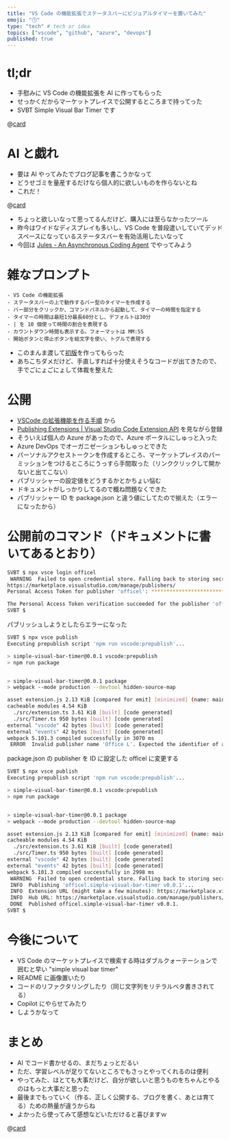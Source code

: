 ```yaml
---
title: "VS Code の機能拡張でステータスバーにビジュアルタイマーを置いてみた"
emoji: "🕒"
type: "tech" # tech or idea
topics: ["vscode", "github", "azure", "devops"]
published: true
---
```


# tl;dr

- 手慰みに VS Code の機能拡張を AI に作ってもらった
- せっかくだからマーケットプレイスで公開するところまで持ってった
- SVBT Simple Visual Bar Timer です

@[card](https://marketplace.visualstudio.com/items?itemName=officel.simple-visual-bar-timer)

# AI と戯れ

- 要は AI やってみたでブログ記事を書こうかなって
- どうせゴミを量産するだけなら個人的に欲しいものを作らないとね
- これだ！

@[card](https://www.kingjim.co.jp/sp/vbt10/)

- ちょっと欲しいなって思ってるんだけど、購入には至らなかったツール
- 昨今はワイドなディスプレイも多いし、VS Code を普段遣いしていてデッドスペースになっているステータスバーを有効活用したいなって
- 今回は [Jules - An Asynchronous Coding Agent](https://jules.google/) でやってみよう

# 雑なプロンプト

```text
- VS Code の機能拡張
- ステータスバーの上で動作するバー型のタイマーを作成する
- バー部分をクリックか、コマンドパネルから起動して、タイマーの時間を指定する
- タイマーの時間は最短1分最長60分とし、デフォルトは30分
- | を 10 個使って時間の割合を表現する
- カウントダウン時間も表示する。フォーマットは MM:SS
- 開始ボタンと停止ボタンを絵文字を使い、トグルで表現する
```

- このまんま渡して[初版](https://github.com/officel/SVBT/pull/1)を作ってもらった
- あちこちダメだけど、手直しすれば十分使えそうなコードが出てきたので、手でごにょごにょして体裁を整えた

# 公開

- [VSCode の拡張機能を作る手順](https://zenn.dev/daifukuninja/articles/13a35a8bb3a4a1#%E6%8B%A1%E5%BC%B5%E6%A9%9F%E8%83%BD%E3%81%AE%E5%85%AC%E9%96%8B) から
- [Publishing Extensions | Visual Studio Code Extension API](https://code.visualstudio.com/api/working-with-extensions/publishing-extension) を見ながら登録
- そういえば個人の Azure があったので、Azure ポータルにしゅっと入った
- Azure DevOps でオーガニゼーションもしゅっとできた
- パーソナルアクセストークンを作成するところ、マーケットプレイスのパーミッションをつけるところにうっすら手間取った（リンククリックして開かないと出てこない）
- パブリッシャーの設定値をどうするかとかちょい悩む
- ドキュメントがしっかりしてるので概ね問題なくできた
- パブリッシャー ID を package.json と違う値にしてたので揃えた（エラーになったから）

# 公開前のコマンド（ドキュメントに書いてあるとおり）

```bash
SVBT $ npx vsce login officel
 WARNING  Failed to open credential store. Falling back to storing secrets clear-text in: /home/raki/.vsce
https://marketplace.visualstudio.com/manage/publishers/
Personal Access Token for publisher 'officel': ************************************************************************************

The Personal Access Token verification succeeded for the publisher 'officel'.
SVBT $
```

パブリッシュしようとしたらエラーになった

```bash
SVBT $ npx vsce publish
Executing prepublish script 'npm run vscode:prepublish'...

> simple-visual-bar-timer@0.0.1 vscode:prepublish
> npm run package


> simple-visual-bar-timer@0.0.1 package
> webpack --mode production --devtool hidden-source-map

asset extension.js 2.13 KiB [compared for emit] [minimized] (name: main) 1 related asset
cacheable modules 4.54 KiB
  ./src/extension.ts 3.61 KiB [built] [code generated]
  ./src/Timer.ts 950 bytes [built] [code generated]
external "vscode" 42 bytes [built] [code generated]
external "events" 42 bytes [built] [code generated]
webpack 5.101.3 compiled successfully in 3070 ms
 ERROR  Invalid publisher name 'Office L'. Expected the identifier of a publisher, not its human-friendly name.  Learn more: https://code.visualstudio.com/api/working-with-extensions/publishing-extension#publishing-extensions
```

package.json の publisher を ID に設定した officel に変更する

```bash
SVBT $ npx vsce publish
Executing prepublish script 'npm run vscode:prepublish'...

> simple-visual-bar-timer@0.0.1 vscode:prepublish
> npm run package


> simple-visual-bar-timer@0.0.1 package
> webpack --mode production --devtool hidden-source-map

asset extension.js 2.13 KiB [compared for emit] [minimized] (name: main) 1 related asset
cacheable modules 4.54 KiB
  ./src/extension.ts 3.61 KiB [built] [code generated]
  ./src/Timer.ts 950 bytes [built] [code generated]
external "vscode" 42 bytes [built] [code generated]
external "events" 42 bytes [built] [code generated]
webpack 5.101.3 compiled successfully in 2998 ms
 WARNING  Failed to open credential store. Falling back to storing secrets clear-text in: /home/raki/.vsce
 INFO  Publishing 'officel.simple-visual-bar-timer v0.0.1'...
 INFO  Extension URL (might take a few minutes): https://marketplace.visualstudio.com/items?itemName=officel.simple-visual-bar-timer
 INFO  Hub URL: https://marketplace.visualstudio.com/manage/publishers/officel/extensions/simple-visual-bar-timer/hub
 DONE  Published officel.simple-visual-bar-timer v0.0.1.
SVBT $
```

# 今後について

- VS Code のマーケットプレイスで検索する時はダブルクォーテーションで囲むと早い "simple visual bar timer"
- README に画像置いたり
- コードのリファクタリングしたり（同じ文字列をリテラルベタ書きされてる）
- Copilot にやらせてみたり
- しようかなって

# まとめ

- AI でコード書かせるの、まだちょっとだるい
- ただ、学習レベルが足りてないところでもさっとやってくれるのは便利
- やってみた、はとても大事だけど、自分が欲しいと思うものをちゃんとやるのはもっと大事だと思った
- 最後までもっていく（作る、正しく公開する、ブログを書く、あとは育てる）ための熱量が違うからね
- よかったら使ってみて感想などいただけると喜びますｗ

@[card](https://marketplace.visualstudio.com/items?itemName=officel.simple-visual-bar-timer)
